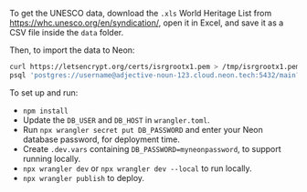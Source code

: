 
To get the UNESCO data, download the `.xls` World Heritage List from https://whc.unesco.org/en/syndication/, open it in Excel, and save it as a CSV file inside the `data` folder.
 
Then, to import the data to Neon:

```bash
curl https://letsencrypt.org/certs/isrgrootx1.pem > /tmp/isrgrootx1.pem
psql 'postgres://username@adjective-noun-123.cloud.neon.tech:5432/main?sslmode=verify-full&sslrootcert=/tmp/isrgrootx1.pem' < data/import.psql
```

To set up and run:

* `npm install`
* Update the `DB_USER` and `DB_HOST` in `wrangler.toml`.
* Run `npx wrangler secret put DB_PASSWORD` and enter your Neon database password, for deployment time.
* Create `.dev.vars` containing `DB_PASSWORD=myneonpassword`, to support running locally.
* `npx wrangler dev` or `npx wrangler dev --local` to run locally.
* `npx wrangler publish` to deploy.

